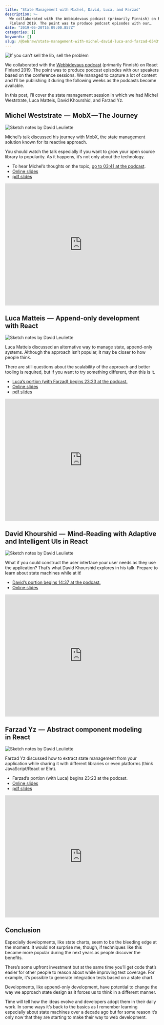 ```yaml
---
title: "State Management with Michel, David, Luca, and Farzad"
description: >-
  We collaborated with the Webbidevaus podcast (primarily Finnish) on React
  Finland 2019. The point was to produce podcast episodes with our…
date: "2019-05-20T16:09:00.857Z"
categories: []
keywords: []
slug: /@bebraw/state-management-with-michel-david-luca-and-farzad-6543fcc2e601
---
```


![If you can’t sell the lib, sell the problem](img/1__KOfG8lHFAK4pJKlGQdcfSw.jpeg)

We collaborated with the [Webbidevaus podcast](https://webbidevaus.fi) (primarily Finnish) on React Finland 2019. The point was to produce podcast episodes with our speakers based on the conference sessions. We managed to capture a lot of content and I’ll be publishing it during the following weeks as the podcasts become available.

In this post, I’ll cover the state management session in which we had Michel Weststrate, Luca Matteis, David Khourshid, and Farzad Yz.

## Michel Weststrate  —  MobX — The Journey

![Sketch notes by [David Leuliette](https://davidl.fr)](img/1__qiR__6Zj__x66uyHa__zFaBMg.png)

Michel’s talk discussed his journey with [MobX](https://mobx.js.org), the state management solution known for its reactive approach.

You should watch the talk especially if you want to grow your open source library to popularity. As it happens, it’s not only about the technology.

- To hear Michel’s thoughts on the topic, [go to 03:41 at the podcast](https://webbidevaus.fi/43).
- [Online slides](https://docs.google.com/presentation/d/12Dd8iYxcA8Wl2yaOE_FNb-MaB7cktUE82JFXVlrO-6U/edit#slide=id.p)
- [pdf slides](https://slides.react-finland.fi/2019/michel-weststrate.pdf)

<iframe width="100%" height="400" src="https://www.youtube.com/embed/MIh1qSHi_Fc" frameborder="0" allow="accelerometer; autoplay; encrypted-media; gyroscope; picture-in-picture" allowfullscreen></iframe>

## Luca Matteis  —  Append-only development with React

![Sketch notes by [David Leuliette](https://davidl.fr)](img/1__vEUinixD9t81RlbwpxO5BQ.png)

Luca Matteis discussed an alternative way to manage state, append-only systems. Although the approach isn’t popular, it may be closer to how people think.

There are still questions about the scalability of the approach and better tooling is required, but if you want to try something different, then this is it.

- [Luca’s portion (with Farzad) begins 23:23 at the podcast.](https://webbidevaus.fi/43)
- [Online slides](https://lmatteis.github.io/finland-talk/assets/player/KeynoteDHTMLPlayer.html)
- [pdf slides](https://slides.react-finland.fi/2019/luca-matteis.pdf)

<iframe width="100%" height="400" src="https://www.youtube.com/embed/cXuvCMG21Ss" frameborder="0" allow="accelerometer; autoplay; encrypted-media; gyroscope; picture-in-picture" allowfullscreen></iframe>

## David Khourshid  —  Mind-Reading with Adaptive and Intelligent UIs in React

![Sketch notes by [David Leuliette](https://davidl.fr)](img/1____o5jk7PLESIRuYLzm2YbbQ.png)

What if you could construct the user interface your user needs as they use the application? That’s what David Khourshid explores in his talk. Prepare to learn about state machines while at it!

- [David’s portion begins 14:37 at the podcast.](https://webbidevaus.fi/43)
- [Online slides](https://slides.com/davidkhourshid/mind-reading-react-finland#/)

<iframe width="100%" height="400" src="https://www.youtube.com/embed/ppvi09LIUnU" frameborder="0" allow="accelerometer; autoplay; encrypted-media; gyroscope; picture-in-picture" allowfullscreen></iframe>

## Farzad Yz  —  Abstract component modeling in React

![Sketch notes by [David Leuliette](https://davidl.fr)](img/1__i8oZKoQLKRMXbwolqit__kQ.png)

Farzad Yz discussed how to extract state management from your application while sharing it with different libraries or even platforms (think JavaScript/React or Elm).

- Farzad’s portion (with Luca) begins 23:23 at the podcast.
- [Online slides](https://abstract-component-modeling.netlify.com/)
- [pdf slides](https://slides.react-finland.fi/2019/farzad-yz.pdf)

<iframe width="100%" height="400" src="https://www.youtube.com/embed/AVb5dURO6q0" frameborder="0" allow="accelerometer; autoplay; encrypted-media; gyroscope; picture-in-picture" allowfullscreen></iframe>

## Conclusion

Especially developments, like state charts, seem to be the bleeding edge at the moment. It would not surprise me, though, if techniques like this became more popular during the next years as people discover the benefits.

There’s some upfront investment but at the same time you’ll get code that’s easier for other people to reason about while improving test coverage. For example, it’s possible to generate integration tests based on a state chart.

Developments, like append-only development, have potential to change the way we approach state design as it forces us to think in a different manner.

Time will tell how the ideas evolve and developers adopt them in their daily work. In some ways it’s back to the basics as I remember learning especially about state machines over a decade ago but for some reason it’s only now that they are starting to make their way to web development.
